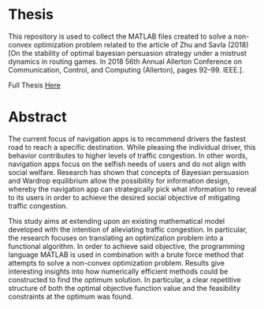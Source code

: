 # Thesis
This repository is used to collect the MATLAB files created to solve a non-convex optimization problem related to the
article of Zhu and Savla (2018) [On the stability of optimal bayesian persuasion strategy under a mistrust dynamics in routing games. 
In 2018 56th Annual Allerton Conference on Communication, Control, and Computing (Allerton), pages 92–99. IEEE.].

Full Thesis [Here](https://github.com/gabriansa/Bachelor-Thesis/blob/master/Thesis_Final_Version.pdf)

# Abstract

The current focus of navigation apps is to recommend drivers the fastest road to reach a specific destination. While pleasing the individual driver, this behavior contributes to higher levels of traffic congestion. In other words, navigation apps focus on the selfish needs of users and do not align with social welfare. 
Research has shown that concepts of Bayesian persuasion and Wardrop equilibrium allow the possibility for information design, whereby the navigation app can strategically pick what information to reveal to its users in order to achieve the desired social objective of mitigating traffic congestion.



This study aims at extending upon an existing mathematical model developed with the intention of alleviating traffic congestion. In particular, the research focuses on translating an optimization problem into a functional algorithm.
In order to achieve said objective, the programming language MATLAB is used in combination with a brute force method that attempts to solve a non-convex optimization problem.
Results give interesting insights into how numerically efficient methods could be constructed to find the optimum solution. In particular, a clear repetitive structure of both the optimal objective function value and the feasibility constraints at the optimum was found.

